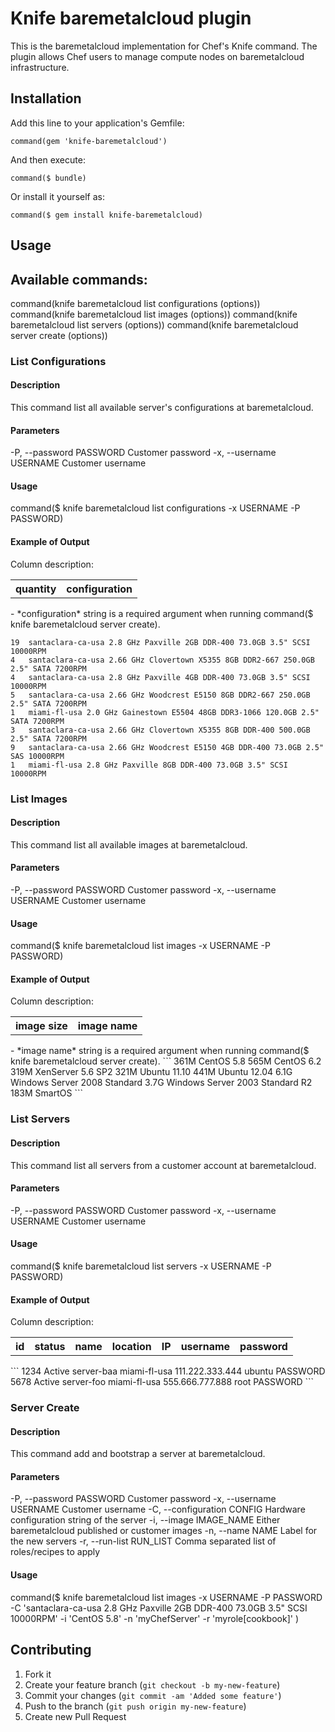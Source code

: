 Knife baremetalcloud plugin
===========================

This is the baremetalcloud implementation for Chef's Knife command. The plugin allows Chef users to manage compute nodes on baremetalcloud infrastructure.  

Installation
------------

Add this line to your application's Gemfile:

    command(gem 'knife-baremetalcloud')

And then execute:

    command($ bundle)

Or install it yourself as:

    command($ gem install knife-baremetalcloud)

Usage
-----

## Available commands:
command(knife baremetalcloud list configurations (options))
command(knife baremetalcloud list images (options))
command(knife baremetalcloud list servers (options))
command(knife baremetalcloud server create (options))

### List Configurations
#### Description
This command list all available server's configurations at baremetalcloud.


#### Parameters
-P, --password PASSWORD          Customer password
-x, --username USERNAME          Customer username

#### Usage
command($ knife baremetalcloud list configurations -x USERNAME -P PASSWORD)

#### Example of Output
Column description:
<table>
  <tr>
    <th>quantity</th><th>configuration</th>
  </tr>
</table>
- *configuration* string is a required argument when running command($ knife baremetalcloud server create).

```
19	santaclara-ca-usa 2.8 GHz Paxville 2GB DDR-400 73.0GB 3.5" SCSI 10000RPM
4	santaclara-ca-usa 2.66 GHz Clovertown X5355 8GB DDR2-667 250.0GB 2.5" SATA 7200RPM
4	santaclara-ca-usa 2.8 GHz Paxville 4GB DDR-400 73.0GB 3.5" SCSI 10000RPM
5	santaclara-ca-usa 2.66 GHz Woodcrest E5150 8GB DDR2-667 250.0GB 2.5" SATA 7200RPM
1	miami-fl-usa 2.0 GHz Gainestown E5504 48GB DDR3-1066 120.0GB 2.5" SATA 7200RPM
3	santaclara-ca-usa 2.66 GHz Clovertown X5355 8GB DDR-400 500.0GB 2.5" SATA 7200RPM
9	santaclara-ca-usa 2.66 GHz Woodcrest E5150 4GB DDR-400 73.0GB 2.5" SAS 10000RPM
1	miami-fl-usa 2.8 GHz Paxville 8GB DDR-400 73.0GB 3.5" SCSI 10000RPM
```

### List Images
#### Description
This command list all available images at baremetalcloud.

#### Parameters
-P, --password PASSWORD          Customer password
-x, --username USERNAME          Customer username

#### Usage
command($ knife baremetalcloud list images -x USERNAME -P PASSWORD)

#### Example of Output
Column description:
<table>
  <tr>
    <th>image size</th><th>image name</th>
  </tr>
</table>
- *image name* string is a required argument when running command($ knife baremetalcloud server create).
```
361M	CentOS 5.8
565M	CentOS 6.2
319M	XenServer 5.6 SP2
321M	Ubuntu 11.10
441M	Ubuntu 12.04
6.1G	Windows Server 2008 Standard
3.7G	Windows Server 2003 Standard R2
183M	SmartOS
```

### List Servers
#### Description
This command list all servers from a customer account at baremetalcloud.


#### Parameters
-P, --password PASSWORD          Customer password
-x, --username USERNAME          Customer username

#### Usage
command($ knife baremetalcloud list servers -x USERNAME -P PASSWORD)

#### Example of Output
Column description:
<table>
  <tr>
    <th>id</th><th>status</th><th>name</th><th>location</th><th>IP</th><th>username</th><th>password</th>
  </tr>
</table>
```
1234	Active	server-baa	miami-fl-usa	111.222.333.444	ubuntu	PASSWORD
5678	Active	server-foo	miami-fl-usa	555.666.777.888	root	PASSWORD
```

### Server Create
#### Description
This command add and bootstrap a server at baremetalcloud.

#### Parameters
-P, --password PASSWORD          Customer password
-x, --username USERNAME          Customer username
-C, --configuration CONFIG       Hardware configuration string of the server
-i, --image IMAGE_NAME           Either baremetalcloud published or customer images
-n, --name NAME                  Label for the new servers
-r, --run-list RUN_LIST          Comma separated list of roles/recipes to apply

#### Usage
command($ knife baremetalcloud list images -x USERNAME -P PASSWORD -C 'santaclara-ca-usa 2.8 GHz Paxville 2GB DDR-400 73.0GB 3.5" SCSI 10000RPM' -i 'CentOS 5.8' -n 'myChefServer' -r 'myrole[cookbook]' )


Contributing
------------

1. Fork it
2. Create your feature branch (`git checkout -b my-new-feature`)
3. Commit your changes (`git commit -am 'Added some feature'`)
4. Push to the branch (`git push origin my-new-feature`)
5. Create new Pull Request
